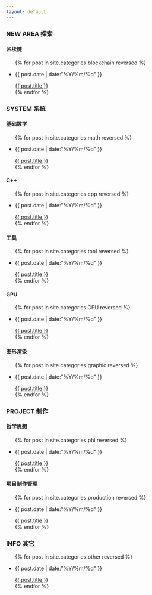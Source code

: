 ```yaml
---
layout: default
---
```


<div class="intro-img"></div>



### NEW AREA 探索

#### 区块链

<ul class = "main-list">
    {% for post in site.categories.blockchain reversed %}
        <li><p class = "post-date">{{ post.date | date:"%Y/%m/%d" }}</p><a href="{{ post.url }}">{{ post.title }}</a></li>
    {% endfor %}
</ul>



### SYSTEM 系统

#### 基础数学 

<ul class = "main-list">
    {% for post in site.categories.math reversed %}
        <li><p class = "post-date">{{ post.date | date:"%Y/%m/%d" }}</p><a href="{{ post.url }}">{{ post.title }}</a></li>
    {% endfor %}
</ul>

#### C++

<ul class = "main-list">
    {% for post in site.categories.cpp reversed %}
        <li><p class = "post-date">{{ post.date | date:"%Y/%m/%d" }}</p><a href="{{ post.url }}">{{ post.title }}</a></li>
    {% endfor %}
</ul>

#### 工具

<ul class = "main-list">
    {% for post in site.categories.tool reversed %}
        <li><p class = "post-date">{{ post.date | date:"%Y/%m/%d" }}</p><a href="{{ post.url }}">{{ post.title }}</a></li>
    {% endfor %}
</ul>

#### GPU

<ul class = "main-list">
    {% for post in site.categories.GPU reversed %}
        <li><p class = "post-date">{{ post.date | date:"%Y/%m/%d" }}</p><a href="{{ post.url }}">{{ post.title }}</a></li>
    {% endfor %}
</ul>

#### 图形渲染

<ul class = "main-list">
    {% for post in site.categories.graphic reversed %}
        <li><p class = "post-date">{{ post.date | date:"%Y/%m/%d" }}</p><a href="{{ post.url }}">{{ post.title }}</a></li>
    {% endfor %}
</ul>



### PROJECT 制作

#### 哲学思想

<ul class = "main-list">
    {% for post in site.categories.phi reversed %}
        <li><p class = "post-date">{{ post.date | date:"%Y/%m/%d" }}</p><a href="{{ post.url }}">{{ post.title }}</a></li>
    {% endfor %}
</ul>

#### 项目制作管理

<ul class = "main-list">
    {% for post in site.categories.production reversed %}
        <li><p class = "post-date">{{ post.date | date:"%Y/%m/%d" }}</p><a href="{{ post.url }}">{{ post.title }}</a></li>
    {% endfor %}
</ul>



### INFO 其它

<ul class = "main-list">
    {% for post in site.categories.other reversed %}
        <li><p class = "post-date">{{ post.date | date:"%Y/%m/%d" }}</p><a href="{{ post.url }}">{{ post.title }}</a></li>
    {% endfor %}
</ul>